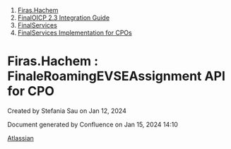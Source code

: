   1. [Firas.Hachem](index.html)
  2. [FinalOICP 2.3 Integration Guide](FinalOICP-2.3-Integration-Guide_3626500097.html)
  3. [FinalServices](FinalServices_3626500498.html)
  4. [FinalServices Implementation for CPOs](FinalServices-Implementation-for-CPOs_3626500540.html)

#  Firas.Hachem : FinaleRoamingEVSEAssignment API for CPO

Created by  Stefania Sau on Jan 12, 2024

Document generated by Confluence on Jan 15, 2024 14:10

[Atlassian](http://www.atlassian.com/)

